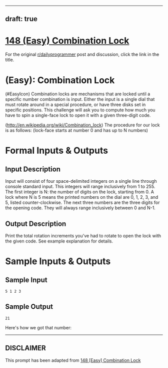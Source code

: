 ---
draft: true
----

# [148 (Easy) Combination Lock](https://www.reddit.com/r/dailyprogrammer/comments/1v4cjd/011314_challenge_148_easy_combination_lock/)

For the original [r/dailyprogrammer](https://www.reddit.com/r/dailyprogrammer/) post and discussion, click the link in the title.

#  (Easy): Combination Lock
(#EasyIcon)
Combination locks are mechanisms that are locked until a specific number combination is input. Either the input is a single dial that must rotate around in a special procedure, or have three disks set in specific positions. This challenge will ask you to compute how much you have to spin a single-face lock to open it with a given three-digit code.

(http://en.wikipedia.org/wiki/Combination_lock)
The procedure for our lock is as follows: (lock-face starts at number 0 and has up to N numbers)

# Formal Inputs & Outputs
## Input Description
Input will consist of four space-delimited integers on a single line through console standard input. This integers will range inclusively from 1 to 255. The first integer is N: the number of digits on the lock, starting from 0. A lock where N is 5 means the printed numbers on the dial are 0, 1, 2, 3, and 5, listed counter-clockwise. The next three numbers are the three digits for the opening code. They will always range inclusively between 0 and N-1.

## Output Description
Print the total rotation increments you've had to rotate to open the lock with the given code. See example explanation for details.

# Sample Inputs & Outputs
## Sample Input

```
5 1 2 3
```
## Sample Output

```
21
```
Here's how we got that number:


----
## **DISCLAIMER**
This prompt has been adapted from [148 [Easy] Combination Lock](https://www.reddit.com/r/dailyprogrammer/comments/1v4cjd/011314_challenge_148_easy_combination_lock/
)
